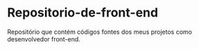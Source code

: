 # Repositorio-de-front-end
Repositório que contém códigos fontes dos meus projetos como desenvolvedor front-end.
